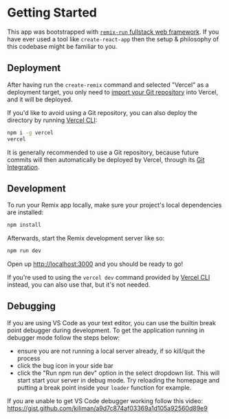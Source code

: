 # Getting Started

This app was bootstrapped with [`remix-run` fullstack web framework](https://remix.run/docs). If you have ever used a tool like `create-react-app` then the setup & philosophy of this codebase might be familiar to you.

## Deployment

After having run the `create-remix` command and selected "Vercel" as a deployment target, you only need to [import your Git repository](https://vercel.com/new) into Vercel, and it will be deployed.

If you'd like to avoid using a Git repository, you can also deploy the directory by running [Vercel CLI](https://vercel.com/cli):

```sh
npm i -g vercel
vercel
```

It is generally recommended to use a Git repository, because future commits will then automatically be deployed by Vercel, through its [Git Integration](https://vercel.com/docs/concepts/git).

## Development

To run your Remix app locally, make sure your project's local dependencies are installed:

```sh
npm install
```

Afterwards, start the Remix development server like so:

```sh
npm run dev
```

Open up [http://localhost:3000](http://localhost:3000) and you should be ready to go!

If you're used to using the `vercel dev` command provided by [Vercel CLI](https://vercel.com/cli) instead, you can also use that, but it's not needed.

## Debugging

If you are using VS Code as your text editor, you can use the builtin break point debugger during development.
To get the application running in debugger mode follow the steps below:

- ensure you are not running a local server already, if so kill/quit the process
- click the bug icon in your side bar
- click the "Run npm run dev" option in the select dropdown list. This will start start your server in debug mode. Try reloading the homepage and putting a break point inside your `loader` function for example.

If you are unable to get VS Code debugger working follow this video: https://gist.github.com/kiliman/a9d7c874af03369a1d105a92560d89e9
